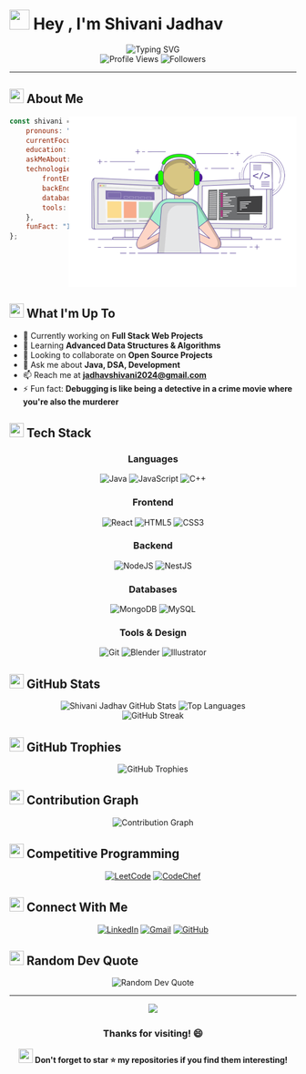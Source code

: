 # <img src="https://raw.githubusercontent.com/Tarikul-Islam-Anik/Animated-Fluent-Emojis/master/Emojis/Hand%20gestures/Waving%20Hand.gif" width="35px" height="35px" /> Hey , I'm **Shivani Jadhav**

<div align="center">
  <img src="https://readme-typing-svg.demolab.com?font=Fira+Code&weight=600&size=28&duration=4000&pause=1000&color=BD93F9&center=true&vCenter=true&random=false&width=435&lines=Full+Stack+Developer;DSA+Enthusiast;Problem+Solver;Tech+Explorer" alt="Typing SVG" />
</div>

<div align="center">
  <img src="https://komarev.com/ghpvc/?username=shivani11jadhav&label=Profile%20Views&color=blueviolet&style=for-the-badge" alt="Profile Views" />
  <img src="https://img.shields.io/github/followers/shivani11jadhav?label=Followers&style=for-the-badge&color=ff69b4" alt="Followers" />
</div>

---

## <img src="https://raw.githubusercontent.com/Tarikul-Islam-Anik/Animated-Fluent-Emojis/master/Emojis/Objects/Laptop.gif" width="25" height="25" /> About Me

<img align="right" alt="Coding" width="400" src="https://raw.githubusercontent.com/devSouvik/devSouvik/master/gif3.gif">

```javascript
const shivani = {
    pronouns: "she/her",
    currentFocus: "Building scalable web applications",
    education: "Computer Science Student",
    askMeAbout: ["Java", "DSA", "Web Development", "Tech"],
    technologies: {
        frontEnd: ["React", "JavaScript", "HTML5", "CSS3"],
        backEnd: ["Node.js", "NestJS", "Java"],
        databases: ["MongoDB", "MySQL"],
        tools: ["Git", "Illustrator", "Blender"]
    },
    funFact: "I once tried to explain recursion… and now we're stuck in an infinite loop 🔄"
};
```

<br clear="right"/>

## <img src="https://raw.githubusercontent.com/Tarikul-Islam-Anik/Animated-Fluent-Emojis/master/Emojis/Travel%20and%20places/Rocket.gif" width="25" height="25" /> What I'm Up To

- 🔭 Currently working on **Full Stack Web Projects**
- 🌱 Learning **Advanced Data Structures & Algorithms**
- 👯 Looking to collaborate on **Open Source Projects**
- 💬 Ask me about **Java, DSA, Development**
- 📫 Reach me at **jadhavshivani2024@gmail.com**
- ⚡ Fun fact: **Debugging is like being a detective in a crime movie where you're also the murderer**

## <img src="https://raw.githubusercontent.com/Tarikul-Islam-Anik/Animated-Fluent-Emojis/master/Emojis/Objects/Hammer%20and%20Wrench.gif" width="25" height="25" /> Tech Stack

<div align="center">

### Languages
![Java](https://img.shields.io/badge/Java-ED8B00?style=for-the-badge&logo=openjdk&logoColor=white)
![JavaScript](https://img.shields.io/badge/JavaScript-F7DF1E?style=for-the-badge&logo=javascript&logoColor=black)
![C++](https://img.shields.io/badge/C++-00599C?style=for-the-badge&logo=cplusplus&logoColor=white)

### Frontend
![React](https://img.shields.io/badge/React-20232A?style=for-the-badge&logo=react&logoColor=61DAFB)
![HTML5](https://img.shields.io/badge/HTML5-E34F26?style=for-the-badge&logo=html5&logoColor=white)
![CSS3](https://img.shields.io/badge/CSS3-1572B6?style=for-the-badge&logo=css3&logoColor=white)

### Backend
![NodeJS](https://img.shields.io/badge/Node.js-43853D?style=for-the-badge&logo=node.js&logoColor=white)
![NestJS](https://img.shields.io/badge/NestJS-E0234E?style=for-the-badge&logo=nestjs&logoColor=white)

### Databases
![MongoDB](https://img.shields.io/badge/MongoDB-4EA94B?style=for-the-badge&logo=mongodb&logoColor=white)
![MySQL](https://img.shields.io/badge/MySQL-005C84?style=for-the-badge&logo=mysql&logoColor=white)

### Tools & Design
![Git](https://img.shields.io/badge/Git-F05032?style=for-the-badge&logo=git&logoColor=white)
![Blender](https://img.shields.io/badge/Blender-F5792A?style=for-the-badge&logo=blender&logoColor=white)
![Illustrator](https://img.shields.io/badge/Illustrator-FF9A00?style=for-the-badge&logo=adobe-illustrator&logoColor=white)

</div>

## <img src="https://raw.githubusercontent.com/Tarikul-Islam-Anik/Animated-Fluent-Emojis/master/Emojis/Objects/Chart%20Increasing.gif" width="25" height="25" /> GitHub Stats

<div align="center">
  
  <img width="49%" height="195px" src="https://github-readme-stats.vercel.app/api?username=shivani11jadhav&show_icons=true&count_private=true&hide_border=true&title_color=BD93F9&icon_color=FF79C6&text_color=F8F8F2&bg_color=282A36" alt="Shivani Jadhav GitHub Stats" />
  
  <img width="49%" height="195px" src="https://github-readme-stats.vercel.app/api/top-langs/?username=shivani11jadhav&layout=compact&hide_border=true&title_color=BD93F9&text_color=F8F8F2&bg_color=282A36" alt="Top Languages" />
  
</div>

<div align="center">
  <img src="https://github-readme-streak-stats.herokuapp.com/?user=shivani11jadhav&theme=dracula&hide_border=true&stroke=F8F8F2&ring=BD93F9&fire=FF79C6&currStreakLabel=F8F8F2" alt="GitHub Streak" />
</div>

## <img src="https://raw.githubusercontent.com/Tarikul-Islam-Anik/Animated-Fluent-Emojis/master/Emojis/Objects/Trophy.gif" width="25" height="25" /> GitHub Trophies

<div align="center">
  <img src="https://github-profile-trophy.vercel.app/?username=shivani11jadhav&theme=dracula&no-frame=true&no-bg=false&margin-w=4&row=2&column=3" alt="GitHub Trophies" />
</div>

## <img src="https://raw.githubusercontent.com/Tarikul-Islam-Anik/Animated-Fluent-Emojis/master/Emojis/Objects/Bar%20Chart.gif" width="25" height="25" /> Contribution Graph

<div align="center">
  <img src="https://github-readme-activity-graph.vercel.app/graph?username=shivani11jadhav&theme=dracula&bg_color=282A36&color=F8F8F2&line=BD93F9&point=FF79C6&hide_border=true" alt="Contribution Graph" />
</div>

## <img src="https://raw.githubusercontent.com/Tarikul-Islam-Anik/Animated-Fluent-Emojis/master/Emojis/Hand%20gestures/Brain.gif" width="25" height="25" /> Competitive Programming

<div align="center">
  
  [![LeetCode](https://img.shields.io/badge/LeetCode-FFA116?style=for-the-badge&logo=leetcode&logoColor=white)](https://www.leetcode.com/shivani11)
  [![CodeChef](https://img.shields.io/badge/CodeChef-5B4638?style=for-the-badge&logo=codechef&logoColor=white)](https://www.codechef.com/users/shivani1104)
  
</div>

## <img src="https://raw.githubusercontent.com/Tarikul-Islam-Anik/Animated-Fluent-Emojis/master/Emojis/Hand%20gestures/Handshake.gif" width="25" height="25" /> Connect With Me

<div align="center">
  
  [![LinkedIn](https://img.shields.io/badge/LinkedIn-0077B5?style=for-the-badge&logo=linkedin&logoColor=white)](https://linkedin.com/in/shivani-jadhav)
  [![Gmail](https://img.shields.io/badge/Gmail-D14836?style=for-the-badge&logo=gmail&logoColor=white)](mailto:jadhavshivani2024@gmail.com)
  [![GitHub](https://img.shields.io/badge/GitHub-100000?style=for-the-badge&logo=github&logoColor=white)](https://github.com/shivani11jadhav)
  
</div>

## <img src="https://raw.githubusercontent.com/Tarikul-Islam-Anik/Animated-Fluent-Emojis/master/Emojis/Travel%20and%20places/Star.gif" width="25" height="25" /> Random Dev Quote

<div align="center">
  <img src="https://quotes-github-readme.vercel.app/api?type=horizontal&theme=dracula" alt="Random Dev Quote" />
</div>

---

<div align="center">
  <img src="https://raw.githubusercontent.com/Trilokia/Trilokia/379277808c61ef204768a61bbc5d25bc7798ccf1/bottom_header.svg" />
  
  ### Thanks for visiting! 😄
  
  <img src="https://raw.githubusercontent.com/Tarikul-Islam-Anik/Animated-Fluent-Emojis/master/Emojis/Hand%20gestures/Love-You%20Gesture%20Light%20Skin%20Tone.gif" width="25" height="25" /> **Don't forget to star ⭐ my repositories if you find them interesting!**
</div>
